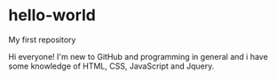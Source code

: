# hello-world
My first repository

Hi everyone!
I'm new to GitHub and programming in general and i have some knowledge of HTML, CSS, JavaScript and Jquery.

